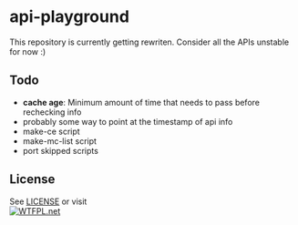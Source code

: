 # api-playground

This repository is currently getting rewriten. Consider all the APIs unstable for now :)

## Todo

- **cache age**: Minimum amount of time that needs to pass before rechecking info
- probably some way to point at the timestamp of api info
- make-ce script
- make-mc-list script
- port skipped scripts

## License

See [LICENSE](LICENSE) or visit  
[![WTFPL](http://www.wtfpl.net/wp-content/uploads/2012/12/wtfpl-badge-1.png).net](http://www.wtfpl.net/)
